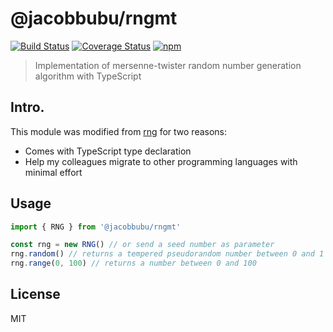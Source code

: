 # @jacobbubu/rngmt

[![Build Status](https://github.com/jacobbubu/rngmt/workflows/Build%20and%20Release/badge.svg)](https://github.com/jacobbubu/rngmt/actions?query=workflow%3A%22Build+and+Release%22)
[![Coverage Status](https://coveralls.io/repos/github/jacobbubu/rngmt/badge.svg)](https://coveralls.io/github/jacobbubu/rngmt)
[![npm](https://img.shields.io/npm/v/@jacobbubu/rngmt.svg)](https://www.npmjs.com/package/@jacobbubu/rngmt/)

> Implementation of mersenne-twister random number generation algorithm with TypeScript

## Intro.

This module was modified from [rng](https://github.com/jhermsmeier/rng.js) for two reasons:

  - Comes with TypeScript type declaration
  - Help my colleagues migrate to other programming languages with minimal effort

## Usage

``` ts
import { RNG } from '@jacobbubu/rngmt'

const rng = new RNG() // or send a seed number as parameter
rng.random() // returns a tempered pseudorandom number between 0 and 1
rng.range(0, 100) // returns a number between 0 and 100
```

## License
MIT
